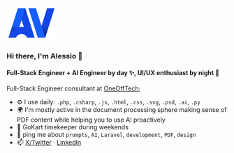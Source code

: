 <p align="left"><a href="https://vertemati.space" target="_blank"><img src="https://raw.githubusercontent.com/avvertix/avvertix/refs/heads/main/art/logo.svg" height="80"></a></p>


### Hi there, I'm Alessio 👋

#### Full-Stack Engineer + AI Engineer by day ✨, UI/UX enthusiast by night 🔭

Full-Stack Engineer consultant at [OneOffTech](https://oneofftech.de);

- ⚙️ I use daily: `.php`, `.csharp`, `.js`, `.html`, `.css`, `.svg`, `.psd`, `.ai`, `.py`
- 🌍 I'm mostly active in the document processing sphere making sense of PDF content while helping you to use AI proactively
- 💅 GoKart timekeeper during weekends
- 💬 ping me about `prompts`, `AI`, `Laravel`, `development`, `PDF`, `design`
- 📫 [X/Twitter](https://x.com/avvertix) &middot; [LinkedIn](https://www.linkedin.com/in/alessio-vertemati-b1b60244/)

